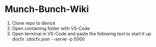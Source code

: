 # Munch-Bunch-Wiki

1. Clone repo to device
2. Open containing folder with VS-Code
3. Open terminal in VS-Code and paste the following text to start it up
docfx .\docfx.json --serve -p 5000
